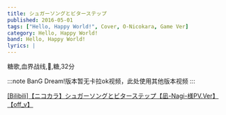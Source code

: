 ```yaml
---
title: シュガーソングとビターステップ
published: 2016-05-01
tags: ["Hello, Happy World!", Cover, O-Nicokara, Game Ver]
category: Hello, Happy World!
band: Hello, Happy World!
lyrics: |
---
```

糖歌,血界战线,🍬,糖,32分

:::note
BanG Dream!版本暂无卡拉ok视频，此处使用其他版本视频
:::
<summary>
    <a href="https://www.bilibili.com/video/BV11b411C7EK/">
        [Bilibili]【ニコカラ】シュガーソングとビターステップ【凪-Nagi-様PV.Ver】【off_v】
    </a>
</summary>






